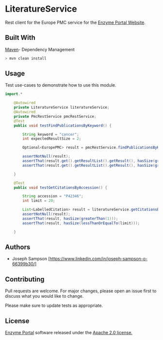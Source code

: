 # LiteratureService

Rest client for the Europe PMC service for the [Enzyme Portal Website](https://www.ebi.ac.uk/enzymeportal/).

## Built With

[Maven](https://maven.apache.org/)- Dependency Management


```bash
> mvn clean install
```

## Usage

Test use-cases to demonstrate how to use this module.
```java
import.*

    @Autowired
    private LiteratureService literatureService;
    @Autowired
    private PmcRestService pmcRestService;
    @Test
    public void testFindPublicationsByKeyword() {

        String keyword = "cancer";
        int expectedResultSize = 2;

        Optional<EuropePMC> result = pmcRestService.findPublicationsByKeyword(keyword);

        assertNotNull(result);
        assertThat(result.get().getResultList().getResult(), hasSize(greaterThan(expectedResultSize)));
        assertThat(result.get().getResultList().getResult(), hasSize(greaterThanOrEqualTo(expectedResultSize)));

    }

    @Test
    public void testGetCitationsByAccession() {

        String accession = "P42346";
        int limit = 20;

        List<LabelledCitation> result = literatureService.getCitationsByAccession(accession, limit);
        assertNotNull(result);
        assertThat(result, hasSize(greaterThan(1)));
        assertThat(result, hasSize(lessThanOrEqualTo(limit)));

    }


```
## Authors

* Joseph Sampson [https://www.linkedin.com/in/joseph-sampson-o-66399b30/]

## Contributing
Pull requests are welcome. For major changes, please open an issue first to discuss what you would like to change.

Please make sure to update tests as appropriate.

## License

[Enzyme Portal](https://www.ebi.ac.uk/enzymeportal/) software released under the [Apache 2.0 license.](https://www.apache.org/licenses/LICENSE-2.0.html)
